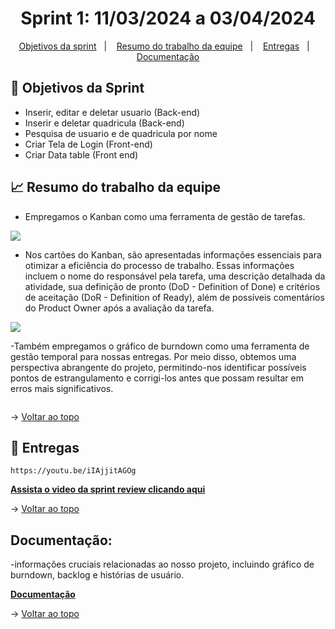 <span id="topo">

<h1 align="center">Sprint 1: 11/03/2024 a 03/04/2024</h1>

<p align="center">
    <a href="#objetivos">Objetivos da sprint</a> &nbsp |&nbsp &nbsp
    <a href="#Resumo do trabalho da equipe">Resumo do trabalho da equipe</a> &nbsp |&nbsp &nbsp
    <a href="#entregas">Entregas</a> &nbsp |&nbsp &nbsp
    <a href="#documentação">Documentação</a>
</p>


<span id="objetivos">
    
## :dart: Objetivos da Sprint
- Inserir, editar e deletar usuario (Back-end)
- Inserir e deletar quadricula (Back-end) 
- Pesquisa de usuario e de quadricula por nome
- Criar Tela de Login (Front-end)
- Criar Data table (Front end)


<span id="Resumo do trabalho da equipe">
    
## :chart_with_upwards_trend: Resumo do trabalho da equipe


- Empregamos o Kanban como uma ferramenta de gestão de tarefas.

<img src="https://github.com/TerraGeoManager/TerraGeoManager/blob/main/img/kanban.jpg" /> 

- Nos cartões do Kanban, são apresentadas informações essenciais para otimizar a eficiência do processo de trabalho. Essas informações incluem o nome do responsável pela tarefa, uma descrição detalhada da atividade, sua definição de pronto (DoD - Definition of Done) e critérios de aceitação (DoR - Definition of Ready), além de possíveis comentários do Product Owner após a avaliação da tarefa.

<img src="https://github.com/TerraGeoManager/TerraGeoManager/blob/main/img/card.jpg" /> 


-Também empregamos o gráfico de burndown como uma ferramenta de gestão temporal para nossas entregas. Por meio disso, obtemos uma perspectiva abrangente do projeto, permitindo-nos identificar possíveis pontos de estrangulamento e corrigi-los antes que possam resultar em erros mais significativos.

<img src="" /> 






→ [Voltar ao topo](#topo)
    
<span id="entregas">
        
## :rocket: Entregas
```
https://youtu.be/iIAjjitAGOg
```
<a href=""><strong>Assista o video da sprint review clicando aqui </strong></a> 
   

→ [Voltar ao topo](#topo)    
    
<span id="documentação">
    
## Documentação:

-informações cruciais relacionadas ao nosso projeto, incluindo gráfico de burndown, backlog e histórias de usuário.

<a href=""><strong>Documentação</strong></a> 



→ [Voltar ao topo](#topo)
